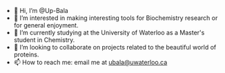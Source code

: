 - 👋 Hi, I’m @Up-Bala
- 👀 I’m interested in making interesting tools for Biochemistry research or for general enjoyment.
- 🌱 I’m currently studying at the University of Waterloo as a Master's student in Chemistry.
- 💞️ I’m looking to collaborate on projects related to the beautiful world of proteins.
- 📫 How to reach me: email me at ubala@uwaterloo.ca 

<!---
Up-Bala/Up-Bala is a ✨ special ✨ repository because its `README.md` (this file) appears on your GitHub profile.
You can click the Preview link to take a look at your changes.
--->
